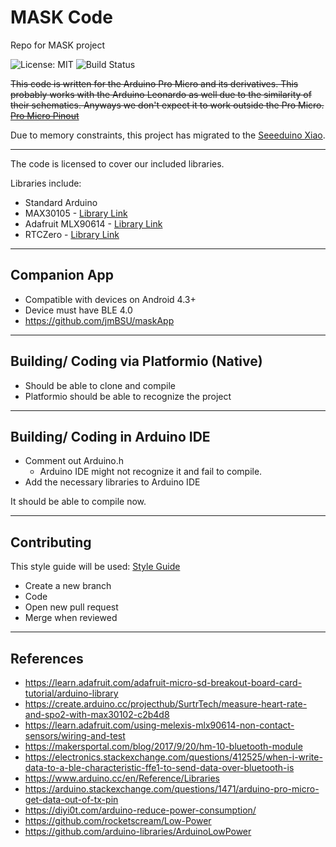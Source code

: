 # MASK Code
Repo for MASK project


![License: MIT](https://img.shields.io/badge/License-MIT-blue.svg)
![Build Status](https://github.com/jmBSU/maskTest/actions/workflows/main.yml/badge.svg)

~~This code is written for the Arduino Pro Micro and its derivatives. This probably works with the Arduino Leonardo as well due to the similarity of their schematics.
Anyways we don't expect it to work outside the Pro Micro. [Pro Micro Pinout](https://cdn.sparkfun.com/assets/7/6/c/a/c/ProMicro8MHzv2.pdf)~~

Due to memory constraints, this project has migrated to the [Seeeduino Xiao](https://wiki.seeedstudio.com/Seeeduino-XIAO/).


---
 The code is licensed to cover our included libraries.

Libraries include:
* Standard Arduino
* MAX30105 - [Library Link](https://github.com/sparkfun/SparkFun_MAX3010x_Sensor_Library)
* Adafruit MLX90614 - [Library Link](https://github.com/adafruit/Adafruit-MLX90614-Library)
* RTCZero - [Library Link](https://github.com/arduino-libraries/RTCZero)

---
## Companion App

* Compatible with devices on Android 4.3+ 
* Device must have BLE 4.0
* https://github.com/jmBSU/maskApp


---
## Building/ Coding via Platformio (Native)

* Should be able to clone and compile
* Platformio should be able to recognize the project

---
## Building/ Coding in Arduino IDE

* Comment out Arduino.h
     * Arduino IDE might not recognize it and fail to compile.
* Add the necessary libraries to Arduino IDE

It should be able to compile now.

---
## Contributing

This style guide will be used: [Style Guide](https://drive.google.com/file/d/1PkwYtBZ81AC5tD2T1TDWFzXf3yGa9XaX/view?usp=sharing)

* Create a new branch
* Code
* Open new pull request
* Merge when reviewed

---
## References

* https://learn.adafruit.com/adafruit-micro-sd-breakout-board-card-tutorial/arduino-library
* https://create.arduino.cc/projecthub/SurtrTech/measure-heart-rate-and-spo2-with-max30102-c2b4d8
* https://learn.adafruit.com/using-melexis-mlx90614-non-contact-sensors/wiring-and-test
* https://makersportal.com/blog/2017/9/20/hm-10-bluetooth-module
* https://electronics.stackexchange.com/questions/412525/when-i-write-data-to-a-ble-characteristic-ffe1-to-send-data-over-bluetooth-is
* https://www.arduino.cc/en/Reference/Libraries
* https://arduino.stackexchange.com/questions/1471/arduino-pro-micro-get-data-out-of-tx-pin
* https://diyi0t.com/arduino-reduce-power-consumption/
* https://github.com/rocketscream/Low-Power
* https://github.com/arduino-libraries/ArduinoLowPower



